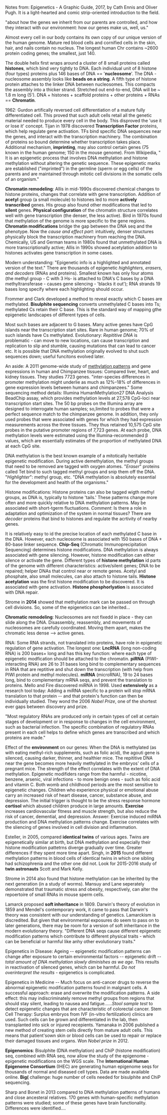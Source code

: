 Notes from: Epigenetics - A Graphic Guide, 2017, by Cath Ennis and Oliver Pugh. It is a light-hearted and comic strip-oriented introduction to the field. 

"about how the genes we inherit from our parents are controlled, and how they interact with our environment: how our genes make us, well, us."

Almost every cell in our body contains its own copy of our unique version of the human genome. Mature red blood cells and cornified cells in the skin, hair, and nails contain no nucleus. The longest human Chr contains ~2600 protein coding genes; the smallest, just 140. 

The double helix first wraps around a cluster of 8 small proteins called **histones**, which bind very tightly to DNA. Each individual unit of 8 histone (four types) proteins plus 146 bases of DNA == '**nucleosome**'. The DNA - nucleosome assembly looks like **beads on a string**. A fifth type of histone protein attaches to the linker DNA between nucleosomes. This compacts the assembly into a thicker strand. Stretched out end-to-end, DNA will be ~ 1.8 m long (5'). DNA + histones + scaffold proteins + other proteins + RNAs == **Chromatin**. 

1962: Gurdon artifically reversed cell differentiation of a mature fully differentiated cell. This proved that such adult cells retail all the genetic material needed to produce every cell in the body. This disproved the 'use it or lose it' concept. Tijan in 1978 discovered **Transcription Factor** proteins, which help regulate gene activation. TFs bind specific DNA sequences near the genes, and interact with the transcription machinery. The combination of proteins so bound determine whether transcription takes place. Additional mechanism, **imprinting**, may also control certain genes (75 known in the human genome; 150 in the mouse genome). From Wikipedia,  " It is an epigenetic process that involves DNA methylation and histone methylation without altering the genetic sequence. These epigenetic marks are established ("imprinted") in the germline (sperm or egg cells) of the parents and are maintained through mitotic cell divisions in the somatic cells of an organism."

**Chromatin remodeling**: Allis in mid-1990s discovered chemical changes to histone proteins, changes that correlate with gene transcription. Addition of **acetyl** group (a small molecule) to histones led to more **actively transcribed** genes. His group also found other modifications that led to **silent** genes. **Physical configuration** of the chromatin structure correlates well with gene transcription (the denser, the less active). Bird in 1970s found that methylation of the genome is more specific to the gene regions. **Chromatin modifications** bridge the gap between the DNA seq and the phenotype. Now the *cause and effect part*: intuitively, denser structures physically block the transcription machinery from reaching the DNA. Chemically, US and German teams in 1980s found that unmethylated DNA is more transcriptionally active; Allis in 1990s showed acetylation addition to histones activates gene transcription in some cases. 

Modern understanding: "Epigenetic info is a highlighted and annotated version of the text." There are thousands of epigenetic *highlighters, erasers, and decoders* (RNAs and proteins). Smallest known has only four atoms (the methyl group - C with 3 Hs- is attached to DNA's C bases by a DNA methyltransferase - causes gene silencing - 'blacks it out'); RNA strands 19 bases long specify where each highlighting should occur. 

Frommer and Clark developed a method to reveal exactly which C bases are methylated. **Bisulphite sequencing** converts unmethylated C bases into Ts; methylated Cs retain their C base. This is the standard way of mapping gthe epigenetic landscapes of different types of cells. 

Most such bases are adjacent to G bases. Many active genes have CpG islands near the transcription start sites. Rare in human genome; 70% of such islands have Cs methylated. Evolutionary: *Repititive DNA* is problematic - can move to new locations, can cause transcription and replication to slip and stumble, causing mutations that can lead to cancer etc. It is possible that DNA methylation originally evolved to shut such sequences down; useful funcitons evolved later. 

An aside: A 2011 genome-wide study of [methylation patterns](https://www.ncbi.nlm.nih.gov/pmc/articles/PMC3044686/) and gene expressions in human and Chimpanzee tissues: Compared liver, heart, and kidney tissues. They studies 7723 genes. "inter-species differences in promoter methylation might underlie as much as 12%–18% of differences in gene expression levels between humans and chimpanzees." Some sequencing method details: Illumina HumanMethylation27 DNA Analysis BeadChip assay, which provides  methylation levels at 27,578 CpG-loci near transcription start sites. The 50 bp probes on the Illumina array are designed to interrogate human samples; so,limited to probes that were a perfect sequence match to the chimpanzee genome. In addition, they only used probes that were associated with genes for which they had expression measurements across the three tissues. They  thus retained 10,575 CpG site probes in the putative promoter regions of 7,723 genes. At each probe, DNA methylation levels were estimated using the Illumina-recommended β values, which are essentially estimates of the proportion of methylated DNA at each CpG site.

DNA methylation is the best known example of a mitotically heritable epigenetic modification. During active demethylation, the methyl groups that need to be removed are tagged with oxygen atomes. "*Eraser*" proteins called Tet bind to such tagged methyl groups and snip them off the DNA. "*Highlighter*": methyl group, etc. "DNA methylation is absolutely essential for the development and health of the organisms." 

Histone modifications: Histone proteins can also be tagged wigth methyl groups, as DNA is, typically to histone 'tails.' These patterns change more often and more quickly relative to DNA methylation patterns. May be associated with short-tgerm fluctuations. *Comment*: Is there a role in adaptation and optimization of the system in normal tissues? There are *decoder* proteins that bind to histones and regulate the acrtivity of nearby genes. 

It is relatively easy to id the precise location of each methylated C base in the DNA. However, each nucleosome is associated with 150 bases of DNA  + 80-base linker sequence. **Chip-Seq** (Chromatic Immunoprecipitation Sequencing) determines histone modifications. DNA methylation is always associated with gene silencing. However, histone modification can either silence or activate the gene. Different types of **histone methylation** id parts of the genome with different characteristics: active/silent genes; DNA to be repaired; helper DNAs that control near or remote genes. Acetyl and phosphate, also small molecules, can also attach to histone tails. **Histone acetylation** was the first histone modification to be discovered. It is associated with gene activation. **Histone phosphorlyation** is associated with DNA repair. 

Strome in **2014** showed that methylation mark can be passed on through cell divisions. So, some of the epigenetics can be inherited...

**Chromatic remodeling**: Nucleosomes are not fixedd in place - they can slide along the DNA. Disassembly, reassembly, and movements of nucleosomes are carefully coordinated. Moving them apart, makes the chromatic less dense --> active genes. 

RNA: Some RNA strands, not translated into proteins, have role in epigenetic regulation of gene activation. The longest one: **LncRNA** (long non-coding RNA) is 200 bases+ long and has this key function: where each type of epigenetic modfication should be attached to the chromatin. **piRNA** (PIWI-interacting RNA) are 26 to 31 bases long bind to complementary sequences in RNA that are reptitive and shut down the transcription (with help from PIWI protein and methyl molecules). **miRNA** (microRNA), 19 to 24 bases long, bind to complementary mRNA seqs, and prevent the translation to proteins. Mello and Fire discovered miRNA in 1998. Used **extensively** as a research tool today: Adding a miRNA specific to a protein will stop mRNA translation to that protein -- and that protein's function can then be individually studied. They wond the 2006 *Nobel Prize*, one of the shortest ever gaps between discovery and prize. 

"Most regulatory RNAs are produced only in certain types of cell at certain stages of development or in response to changes in the cell environment, such as bacterial infection. The specific combination of regulatory RNAs present in each cell helps to define which genes are transcribed and which proteins are made." 

Effect of the **environment** on our genes: When the DNA is methylated (as with eating methyl-rich supplements, such as folic acid), the agouti gene is silenced, causing darker, thinner, and healthier mice. The repititive DNA near the gene becomes more heavily methylated in the embryos' cells of a pregnant mice. The strength of the effect correlates with the extent of DNA methylation. Epigenetic modifiders range from the harmful - nicotine, benzene, arsenic, viral infections - to more benign ones - such as folic acid and vitamin C. Both womb and childhood periods are the most sensitive to epigenetic changes. Children who experience physical or emotional abuse carry an increased risk of heart disease, cancer, substance abuse, and depression. The initial trigger is thought to be the stress response hormone **cortisol** which abused children produce in large amounts. **Exercise** increases cardiovascular fitness and muscle strength, but also reduce the risk of cancer, demential, and depression. Answer: Exercise induced miRNA production and DNA methylation patterns change. Exercise correlates with the sliencing of genes involved in cell division and inflammation. 

Esteller, in 2005, compared **identical twins** of various ages. Twins are epigenetically similar at birth, but DNA methylation and  especially their histone modification pattetrns diverge gradually over time. Greater differences if they spent more time apart. Singh, in **2015** found different methylation patterns in blood cells of identical twins in which one sibling had schizophrenia and the other one did not. Look for 2015-2016 study of **twin astronauts** Scott and Mark Kelly. 

Strome in 2014 also found that histone methylation can be inherited by the next generation (in a study of worms). Mansuy and Lane seperately demonstrated that traumatic stress and obesity, respectively, can alter the repoertoire of small RNAs in mouse sperm cells. 

Lamarck proposed **soft inheritance** in 1809. Darwin's theory of evolution in 1859 and Mendel's contemporary work, it came to pass that Darwin's theory was consistent with our understanding of genetics. Lamarckism is discredited. But given that environmental exposures do seem to pass on to later generations, there may be room for a version of soft inheritance in the modern evolutionary theory. "Different DNA seqs cause different epigenetic modification patterns which contribute to different physical traits - which can be beneficial or harmful like anhy other evolutionary traits." 

Epigenetics in Disease: Ageing -- epigenetic modification patterns can change after exposure to certain environmental factors -- epigenetic drift --*total amount of DNA methylation slowly diminishes as we age*. This results in reactivation of silenced genes, which can be harmful. *Do not overinterpret the results* - epigenetics is complicated. 

Epigenetics in Medicine -- Much focus on anti-cancer drugs to reverse the abnormal epigenetic modification patterns found in malgnant cells. A successful approach: erase and overwrite the modification patterns. A side effect: this may indiscriminately remove methyl groups from regions that should stay silent, leading to nausea and fatigue......*Stool sample test* to detect epigenetic changes that are characteristic of colorectal cancer. Stem Cell Therapy: Surplus embryos from IVF (in-vitro fertilization) clinics are used. Such cells can be grown and differentiated in the lab, then transplanted into sick or injured recepients. Yamanaka in 2006 published a new method of creating stem cells directly from mature adult cells. This means that patient'sown skin or blood cells can be used to repair or replace their damaged tissues and organs. Won *Nobel prize* in 2012. 

**Epigenomics**: Bisulphite (DNA methylation) and ChiP (histone modification) seq, combined with RNA seq, now allow the study of the epigenome - epigenetic modifications on the WGS scale. The **International Human Epigenome Consortium** (IHEC) are generating human epigenome seqs for thousands of normal and diseased cell types. Data are made available online. **Big(** challenge: huge number of cells needed for bisulphite and ChiP sequencing. 

Sharp and Bonet in 2013 compared to DNA methylation patterns of humans and close ancesteral relatives. 170 genes with human-specific methylation patterns were studied; some of these genes have brain functionality. Differences were identified....
